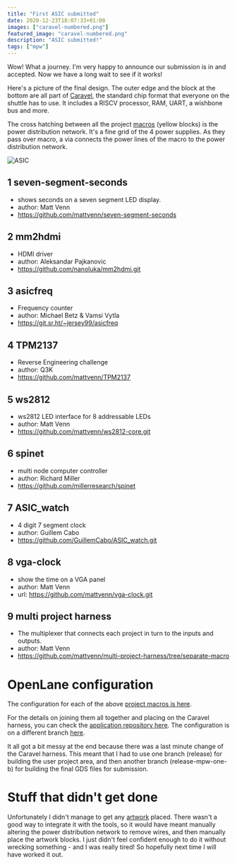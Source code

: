 ```yaml
---
title: "First ASIC submitted"
date: 2020-12-23T18:07:33+01:00
images: ["caravel-numbered.png"]
featured_image: "caravel-numbered.png"
description: "ASIC submitted!"
tags: ["mpw"]
---
```


Wow! What a journey. I'm very happy to announce our submission is in and accepted. Now we have a long wait to see if it works!

Here's a picture of the final design. The outer edge and the block at the bottom are all part of [Caravel](/terminology/shuttle#caravel), the standard chip format that everyone on the shuttle has to use.  It includes a RISCV processor, RAM, UART, a wishbone bus and more.

The cross hatching between all the project [macros](/terminology/macro) (yellow blocks) is the power distribution network. It's a fine grid of the 4 power supplies. As they pass over macro, a via connects the power lines of the macro to the power distribution network.

![ASIC](/caravel-numbered.png)

## 1 seven-segment-seconds

* shows seconds on a seven segment LED display.
* author: Matt Venn
* https://github.com/mattvenn/seven-segment-seconds

## 2 mm2hdmi

* HDMI driver
* author: Aleksandar Pajkanovic
* https://github.com/nanoluka/mm2hdmi.git

## 3 asicfreq

* Frequency counter
* author: Michael Betz & Vamsi Vytla
* https://git.sr.ht/~jersey99/asicfreq

## 4 TPM2137

* Reverse Engineering challenge
* author: Q3K
* https://github.com/mattvenn/TPM2137

## 5 ws2812

* ws2812 LED interface for 8 addressable LEDs
* author: Matt Venn
* https://github.com/mattvenn/ws2812-core.git

## 6 spinet

* multi node computer controller
* author: Richard Miller
* https://github.com/millerresearch/spinet

## 7 ASIC_watch

* 4 digit 7 segment clock
* author: Guillem Cabo
* https://github.com/GuillemCabo/ASIC_watch.git

## 8 vga-clock

* show the time on a VGA panel
* author: Matt Venn
* url: https://github.com/mattvenn/vga-clock.git

## 9 multi project harness

* The multiplexer that connects each project in turn to the inputs and outputs. 
* author: Matt Venn
* https://github.com/mattvenn/multi-project-harness/tree/separate-macro

# OpenLane configuration

The configuration for each of the above [project macros is here](https://github.com/mattvenn/multi-project-harness/tree/separate-macro/openlane/macroconfig).

For the details on joining them all together and placing on the Caravel harness, you can check the [application repository here](https://github.com/mattvenn/caravel-mph). 
The configuration is on a different branch [here](https://github.com/mattvenn/caravel-mph/tree/release/openlane/user_project_wrapper).

It all got a bit messy at the end because there was a last minute change of the Caravel harness. This meant that I had to use one branch (release) for building the user project area, and then another branch (release-mpw-one-b) for building the final GDS files for submission.

# Stuff that didn't get done

Unfortunately I didn't manage to get any [artwork](/post/gds-artwork) placed. There wasn't a good way to integrate it with the tools, so it would have meant manually altering the power distribution network to remove wires, and then manually place the artwork blocks. I just didn't feel confident enough to do it without wrecking something - and I was really tired! So hopefully next time I will have worked it out.

